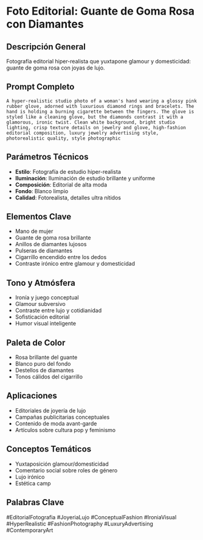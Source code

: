 # Foto Editorial: Guante de Goma Rosa con Diamantes

## Descripción General
Fotografía editorial hiper-realista que yuxtapone glamour y domesticidad: guante de goma rosa con joyas de lujo.

## Prompt Completo
```
A hyper-realistic studio photo of a woman's hand wearing a glossy pink rubber glove, adorned with luxurious diamond rings and bracelets. The hand is holding a burning cigarette between the fingers. The glove is styled like a cleaning glove, but the diamonds contrast it with a glamorous, ironic twist. Clean white background, bright studio lighting, crisp texture details on jewelry and glove, high-fashion editorial composition, luxury jewelry advertising style, photorealistic quality, style photographic
```

## Parámetros Técnicos
- **Estilo**: Fotografía de estudio hiper-realista
- **Iluminación**: Iluminación de estudio brillante y uniforme
- **Composición**: Editorial de alta moda
- **Fondo**: Blanco limpio
- **Calidad**: Fotorealista, detalles ultra nítidos

## Elementos Clave
- Mano de mujer
- Guante de goma rosa brillante
- Anillos de diamantes lujosos
- Pulseras de diamantes
- Cigarrillo encendido entre los dedos
- Contraste irónico entre glamour y domesticidad

## Tono y Atmósfera
- Ironía y juego conceptual
- Glamour subversivo
- Contraste entre lujo y cotidianidad
- Sofisticación editorial
- Humor visual inteligente

## Paleta de Color
- Rosa brillante del guante
- Blanco puro del fondo
- Destellos de diamantes
- Tonos cálidos del cigarrillo

## Aplicaciones
- Editoriales de joyería de lujo
- Campañas publicitarias conceptuales
- Contenido de moda avant-garde
- Artículos sobre cultura pop y feminismo

## Conceptos Temáticos
- Yuxtaposición glamour/domesticidad
- Comentario social sobre roles de género
- Lujo irónico
- Estética camp

## Palabras Clave
#EditorialFotografia #JoyeriaLujo #ConceptualFashion #IroniaVisual #HyperRealistic #FashionPhotography #LuxuryAdvertising #ContemporaryArt
